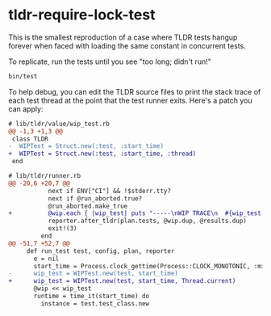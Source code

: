 # tldr-require-lock-test

This is the smallest reproduction of a case where TLDR tests hangup forever when faced with loading the same constant in concurrent tests.

To replicate, run the tests until you see "too long; didn't run!"
```sh
bin/test
```

To help debug, you can edit the TLDR source files to print the stack trace of each test thread at the point that the test runner exits. Here's a patch you can apply:
```diff
# lib/tldr/value/wip_test.rb
@@ -1,3 +1,3 @@
 class TLDR
-  WIPTest = Struct.new(:test, :start_time)
+  WIPTest = Struct.new(:test, :start_time, :thread)
 end

# lib/tldr/runner.rb
@@ -20,6 +20,7 @@
           next if ENV["CI"] && !$stderr.tty?
           next if @run_aborted.true?
           @run_aborted.make_true
+          @wip.each { |wip_test| puts "-----\nWIP TRACE\n  #{wip_test.thread.backtrace_locations&.join("\n  ")}" }
           reporter.after_tldr(plan.tests, @wip.dup, @results.dup)
           exit!(3)
         end
@@ -51,7 +52,7 @@
     def run_test test, config, plan, reporter
       e = nil
       start_time = Process.clock_gettime(Process::CLOCK_MONOTONIC, :microsecond)
-      wip_test = WIPTest.new(test, start_time)
+      wip_test = WIPTest.new(test, start_time, Thread.current)
       @wip << wip_test
       runtime = time_it(start_time) do
         instance = test.test_class.new
```
